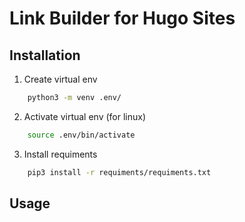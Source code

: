 # Link Builder for Hugo Sites


## Installation

1. Create virtual env 
```bash
    python3 -m venv .env/
```

2. Activate virtual env (for linux)
```bash
    source .env/bin/activate
```
3. Install requiments
```bash
    pip3 install -r requiments/requiments.txt
```

## Usage